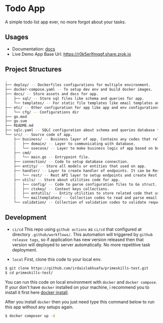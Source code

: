# Todo App
A simple todo list app ever, no more forgot about your tasks.

## Usages
- Documentation: [docs](https://orange-eclipse-673431.postman.co/workspace/My-Workspace~5dc20d42-c79f-4b7e-84e8-8c30523af3a3/collection/17180185-7d1f2d43-f261-40d9-b529-1f924ef9f24c?action=share&creator=17180185&active-environment=17180185-966fc0d0-4a1d-40f3-8760-8f74d5b027e2)
- Live Demo App Base Url: https://r0k5erlfmqgf.share.zrok.io

## Project Structures
```bash
.
├── deploy/ -- Dockerfiles configurations for multiple environment.
├── docker-compose.yaml -- To setup dev env and build docker images.  
├── docs/ -- Store assets and docs for app.
│   ├── sql/ -- Store sql files like schema and queries for app.
│   └── templates/ -- For static file templates like email templates and others.
├── etc/ -- Other configuration for app like app and env configurations for multiple server env.
│   └── cfg/ -- Configurations dir
├── go.mod
├── go.sum
├── README.md
├── sqlc.yaml -- SQLC configuration about schema and queries database that used in app.
└── src/ -- Source code of app.
    ├── business/ -- Business layer of app. Contains any codes that related with business logic.
    │   ├── domain/ -- Layer to communicating with database.
    │   └── usecase/ -- Layer to make business logic of app based on business needs. 
    ├── cmd/
    │   └── main.go -- Entrypoint file.
    ├── connection/ -- Code to setup database connection.
    ├── entity/ -- Store all models or entities that used on app.
    ├── handler/ -- Layer to create handler of endpoints. It can be Rest/GraphQL/gRPC or others.
    │   └── rest/ -- Rest API layer to setup endpoints and create Rest API handlers.
    ├── utils/ -- Store about utilities code for app.
    │   ├── config/ -- Code to parse configuration files to Go struct.
    │   ├── ctxkey/ -- Context keys collections.
    │   ├── entutils/ -- Entity utilities to store related code that use on models or entities.
    │   └── mailtemplates/ -- Collection codes to read and parse email templates.
    └── validation/ -- Collection of validation codes to validate request before processing the data.
```

## Development

- `ci/cd`
This repo using `github actions` as `ci/cd` that configured at directory `.github/workflows/`. This automation will triggered by `github release tags`, so if application has new version released then that version will deployed to server automatically. No more repetitive task deployment.


- `local`
First, clone this code to your local env.
```bash
$ git clone https://github.com/irdaislakhuafa/primeskills-test.git
$ cd primeskills-test/
```

You can run this code on local environment with `docker` and `docker compose`. If your don't have `docker` installed on your machine, i recommend you to install it first here [docker install](https://docs.docker.com/get-started/get-docker/).

After you install `docker` then you just need type this command below to run this app without any setups again.
```bash
$ docker composer up -d
```
